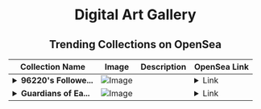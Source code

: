 <div align="center">

# Digital Art Gallery

## Trending Collections on OpenSea

| Collection Name                       | Image                                                                                     | Description                       | OpenSea Link                                                                                          |
|---------------------------------------|-------------------------------------------------------------------------------------------|-----------------------------------|--------------------------------------------------------------------------------------------------------|
| **<details><summary>96220's Followe...</summary>96220's Follower</details>** | ![Image](https://i.seadn.io/s/raw/files/19f9f090920392cc3650cbdf4361755b.png?w=500&auto=format?w=200&auto=format) |  | <details><summary>Link</summary>[96220's Follower](https://opensea.io/collection/96220-s-follower)</details> |
| **<details><summary>Guardians of Ea...</summary>Guardians of Earth</details>** | ![Image](https://i.seadn.io/s/raw/files/9484f104561dd006f2d8aeef7da43b4d.jpg?w=500&auto=format?w=200&auto=format) |  | <details><summary>Link</summary>[Guardians of Earth](https://opensea.io/collection/guardians-of-earth-1)</details> |

</div>
